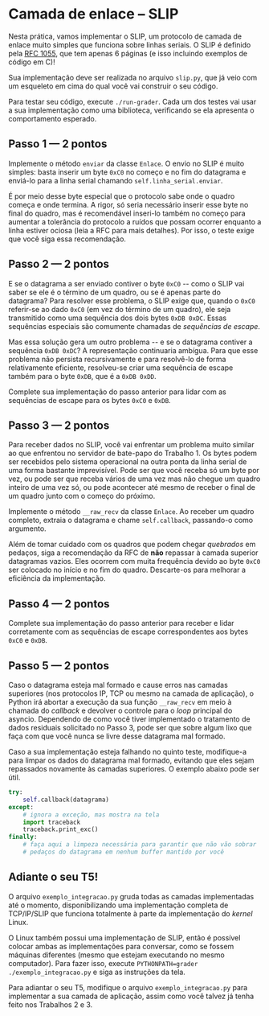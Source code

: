 # Camada de enlace – SLIP

Nesta prática, vamos implementar o SLIP, um protocolo de camada de enlace muito simples que funciona sobre linhas seriais. O SLIP é definido pela [RFC 1055](https://tools.ietf.org/html/rfc1055), que tem apenas 6 páginas (e isso incluindo exemplos de código em C)!

Sua implementação deve ser realizada no arquivo `slip.py`, que já veio com um esqueleto em cima do qual você vai construir o seu código.

Para testar seu código, execute `./run-grader`. Cada um dos testes vai usar a sua implementação como uma biblioteca, verificando se ela apresenta o comportamento esperado.

## Passo 1 — 2 pontos

Implemente o método `enviar` da classe `Enlace`. O envio no SLIP é muito simples: basta inserir um byte `0xC0` no começo e no fim do datagrama e enviá-lo para a linha serial chamando `self.linha_serial.enviar`.

É por meio desse byte especial que o protocolo sabe onde o quadro começa e onde termina. A rigor, só seria necessário inserir esse byte no final do quadro, mas é recomendável inseri-lo também no começo para aumentar a tolerância do protocolo a ruídos que possam ocorrer enquanto a linha estiver ociosa (leia a RFC para mais detalhes). Por isso, o teste exige que você siga essa recomendação.

## Passo 2 — 2 pontos

E se o datagrama a ser enviado contiver o byte `0xC0` -- como o SLIP vai saber se ele é o término de um quadro, ou se é apenas parte do datagrama? Para resolver esse problema, o SLIP exige que, quando o `0xC0` referir-se ao dado `0xC0` (em vez do término de um quadro), ele seja transmitido como uma sequência dos dois bytes `0xDB 0xDC`. Essas sequências especiais são comumente chamadas de *sequências de escape*.

Mas essa solução gera um outro problema -- e se o datagrama contiver a sequência `0xDB 0xDC`? A representação continuaria ambígua. Para que esse problema não persista recursivamente e para resolvê-lo de forma relativamente eficiente, resolveu-se criar uma sequência de escape também para o byte `0xDB`, que é a `0xDB 0xDD`.

Complete sua implementação do passo anterior para lidar com as sequências de escape para os bytes `0xC0` e `0xDB`.

## Passo 3 — 2 pontos

Para receber dados no SLIP, você vai enfrentar um problema muito similar ao que enfrentou no servidor de bate-papo do Trabalho 1. Os bytes podem ser recebidos pelo sistema operacional na outra ponta da linha serial de uma forma bastante imprevisível. Pode ser que você receba só um byte por vez, ou pode ser que receba vários de uma vez mas não chegue um quadro inteiro de uma vez só, ou pode acontecer até mesmo de receber o final de um quadro junto com o começo do próximo.

Implemente o método `__raw_recv` da classe `Enlace`. Ao receber um quadro completo, extraia o datagrama e chame `self.callback`, passando-o como argumento.

Além de tomar cuidado com os quadros que podem chegar *quebrados* em pedaços, siga a recomendação da RFC de **não** repassar à camada superior datagramas vazios. Eles ocorrem com muita frequência devido ao byte `0xC0` ser colocado no início e no fim do quadro. Descarte-os para melhorar a eficiência da implementação.

## Passo 4 — 2 pontos

Complete sua implementação do passo anterior para receber e lidar corretamente com as sequências de escape correspondentes aos bytes `0xC0` e `0xDB`.

## Passo 5 — 2 pontos

Caso o datagrama esteja mal formado e cause erros nas camadas superiores (nos protocolos IP, TCP ou mesmo na camada de aplicação), o Python irá abortar a execução da sua função `__raw_recv` em meio à chamada do *callback* e devolver o controle para o *loop* principal do asyncio. Dependendo de como você tiver implementado o tratamento de dados residuais solicitado no Passo 3, pode ser que sobre algum lixo que faça com que você nunca se livre desse datagrama mal formado.

Caso a sua implementação esteja falhando no quinto teste, modifique-a para limpar os dados do datagrama mal formado, evitando que eles sejam repassados novamente às camadas superiores. O exemplo abaixo pode ser útil.

```python
try:
    self.callback(datagrama)
except:
    # ignora a exceção, mas mostra na tela
    import traceback
    traceback.print_exc()
finally:
    # faça aqui a limpeza necessária para garantir que não vão sobrar
    # pedaços do datagrama em nenhum buffer mantido por você
```

## Adiante o seu T5!

O arquivo `exemplo_integracao.py` gruda todas as camadas implementadas até o momento, disponibilizando uma implementação completa de TCP/IP/SLIP que funciona totalmente à parte da implementação do *kernel* Linux.

O Linux também possui uma implementação de SLIP, então é possível colocar ambas as implementações para conversar, como se fossem máquinas diferentes (mesmo que estejam executando no mesmo computador). Para fazer isso, execute `PYTHONPATH=grader ./exemplo_integracao.py` e siga as instruções da tela.

Para adiantar o seu T5, modifique o arquivo `exemplo_integracao.py` para implementar a sua camada de aplicação, assim como você talvez já tenha feito nos Trabalhos 2 e 3.
